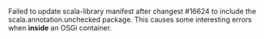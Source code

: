 Failed to update scala-library manifest after changest #16624 to include the scala.annotation.unchecked package.  This causes some interesting errors when **inside** an OSGi container.

